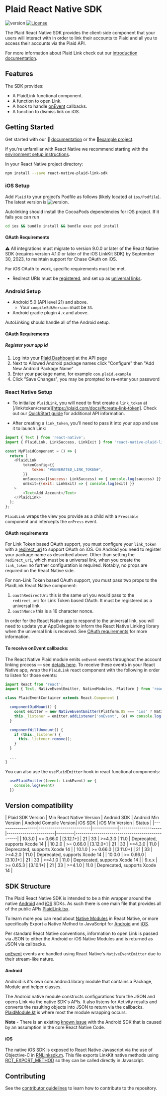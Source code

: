 # Plaid React Native SDK

![version](https://img.shields.io/npm/v/react-native-plaid-link-sdk)
[![License](https://img.shields.io/github/license/plaid/react-native-plaid-link-sdk)](https://github.com/plaid/react-native-plaid-link-sdk/blob/master/LICENSE)

The Plaid React Native SDK provides the client-side component that your users will interact with in order to link their accounts to Plaid and all you to access their accounts via the Plaid API. 

For more information about Plaid Link check out our
[introduction documentation](https://plaid.com/docs/link/#introduction-to-link).

## Features

The SDK provides:

- A PlaidLink functional component.
- A function to open Link.
- A hook to handle [onEvent](https://plaid.com/docs/link/react-native/#onevent) callbacks.
- A function to dismiss link on iOS.

## Getting Started

Get started with our 📝 [documentation](https://plaid.com/docs/link/react-native/) or the 📱[example project](https://github.com/plaid/react-native-plaid-link-sdk/blob/master/example/README.md).

If you're unfamiliar with React Native we recommend starting with the [environment setup instructions](https://reactnative.dev/docs/environment-setup).

In your React Native project directory:

```sh
npm install --save react-native-plaid-link-sdk
```

### iOS Setup

Add `Plaid` to your project’s Podfile as follows (likely located at `ios/Podfile`). The latest version is ![version](https://img.shields.io/cocoapods/v/Plaid).

Autolinking should install the CocoaPods dependencies for iOS project. If it fails you can run 

```sh
cd ios && bundle install && bundle exec pod install
```

#### OAuth Requirements

:warning: All integrations must migrate to version 9.0.0 or later of the React Native SDK (requires version 4.1.0 or later of the iOS LinkKit SDK) by September 30, 2023, to maintain support for Chase OAuth on iOS. 

For iOS OAuth to work, specific requirements must be met.
* Redirect URIs must be [registered](https://plaid.com/docs/link/ios/#register-your-redirect-uri), and set up as [universal links](https://developer.apple.com/documentation/xcode/supporting-associated-domains).


### Android Setup

- Android 5.0 (API level 21) and above.
  - Your `compileSdkVersion` must be `33`.
- Android gradle plugin `4.x` and above.

AutoLinking should handle all of the Android setup. 

#### OAuth Requirements

##### Register your app id
1. Log into your [Plaid Dashboard](https://dashboard.plaid.com/team/api) at the API page
2. Next to Allowed Android package names click "Configure" then "Add New Android Package Name"
3. Enter your package name, for example `com.plaid.example`
4. Click "Save Changes", you may be prompted to re-enter your password


### React Native Setup

- To initialize `PlaidLink`, you will need to first create a `link_token` at [/link/token/create][https://plaid.com/docs/#create-link-token]. Check out our [QuickStart guide](https://plaid.com/docs/quickstart/#introduction) for additional API information.

- After creating a `link_token`, you'll need to pass it into your app and use it to launch Link:

```javascript
import { Text } from 'react-native';
import { PlaidLink, LinkSuccess, LinkExit } from 'react-native-plaid-link-sdk';

const MyPlaidComponent = () => {
  return (
    <PlaidLink
        tokenConfig={{
            token: "#GENERATED_LINK_TOKEN#",
        }}
        onSuccess={(success: LinkSuccess) => { console.log(success) }}
        onExit={(exit: LinkExit) => { console.log(exit) }}
    >
        <Text>Add Account</Text>
    </PlaidLink>
  );
};
```

`PlaidLink` wraps the view you provide as a child with a `Pressable` component and intercepts the `onPress` event.

#### OAuth requirements

For Link Token based OAuth support, you must configure your `link_token` with a [redirect_uri](https://plaid.com/docs/api/tokens/#link-token-create-request-redirect-uri) to support OAuth on iOS. On Android you need to register your package name as described above. Other than setting the `redirect_uri`, which must be a universal link, when you create the `link_token` no further configuration is required. Notably, no props are required on the React Native side.

For non-Link Token based OAuth support, you must pass two props to the PlaidLink React Native component:
1. `oauthRedirectUri` this is the same uri you would pass to the `redirect_uri` for Link Token based OAuth. It must be registered as a universal link.
2. `oauthNonce` this is a 16 character nonce.

In order for the React Native app to respond to the universal link, you will need to update your AppDelegate to inform the React Native Linking library when the universal link is received. See [OAuth requirements](https://plaid.com/docs/#oauth) for more information.

#### To receive onEvent callbacks:

The React Native Plaid module emits `onEvent` events throughout the account linking process — see [details here](https://plaid.com/docs/link/react-native/#onevent). To receive these events in your React Native app, wrap the `PlaidLink` react component with the following in order to listen for those events:

```javascript
import React from 'react';
import { Text, NativeEventEmitter, NativeModules, Platform } from 'react-native';

class PlaidEventContainer extends React.Component {

  componentDidMount() {
    const emitter = new NativeEventEmitter(Platform.OS === 'ios' ? NativeModules.RNLinksdk : NativeModules.PlaidAndroid);
    this._listener = emitter.addListener('onEvent', (e) => console.log(e));
  }

  componentWillUnmount() {
    if (this._listener) {
      this._listener.remove();
    }
  }

  ...
}
```

You can also use the `usePlaidEmitter` hook in react functional components:

```javascript
  usePlaidEmitter((event: LinkEvent) => {
    console.log(event)
  })
```

## Version compatibility

| Plaid SDK Version | Min React Native Version | Android SDK | Android Min Version | Android Compile Version| iOS SDK | iOS Min Version | Status                        |
|-------------------|--------------------------|-------------|---------------------|------------------------|---------|-------------------------------------------------|
| 10.3.0            | >= 0.66.0                | [3.12.1+]   | 21                  | 33                     | >=4.3.0 |  11.0           | Deprecated, supports Xcode 14 |
| 10.2.0            | >= 0.66.0                | [3.12.0+]   | 21                  | 33                     | >=4.3.0 |  11.0           | Deprecated, supports Xcode 14 |
| 10.1.0            | >= 0.66.0                | [3.11.0+]   | 21                  | 33                     | >=4.2.0 |  11.0           | Deprecated, supports Xcode 14 |
| 10.0.0            | >= 0.66.0                | [3.10.1+]   | 21                  | 33                     | >=4.1.0 |  11.0           | Deprecated, supports Xcode 14 |
| 9.x.x             | >= 0.65.3                | [3.10.1+]   | 21                  | 33                     | >=4.1.0 |  11.0           | Deprecated, supports Xcode 14 |


## SDK Structure

The Plaid React Native SDK is intended to be a thin wrapper around the native [Android](https://github.com/plaid/plaid-link-android) and [iOS](https://github.com/plaid/plaid-link-ios) SDKs. As such there is one main file that provides all of the public APIs [PlaidLink.tsx](https://github.com/plaid/react-native-plaid-link-sdk/blob/master/PlaidLink.tsx).

To learn more you can read about [Native Modules](https://reactnative.dev/docs/native-modules-intro) in React Native, or more specifically Export a Native Method to JavaScript for [Android](https://reactnative.dev/docs/native-modules-android#export-a-native-method-to-javascript) and [iOS](https://reactnative.dev/docs/native-modules-ios#export-a-native-method-to-javascript).

Per standard React Native conventions, information to open Link is passed via JSON to either the Android or iOS Native Modules and is returned as JSON via callbacks.

[onEvent](https://plaid.com/docs/link/react-native/#onevent) events are handled using React Native's `NativeEventEmitter` due to their stream-like nature.

#### Android

Android is it's own com.android.library module that contains a Package, Module and helper classes.

The Android native module constructs configurations from the JSON and opens Link via the native SDK's APIs. It also listens for Activity results and converts the resulting objects into JSON to return via the callbacks. [PlaidModule.kt](https://github.com/plaid/react-native-plaid-link-sdk/blob/master/android/src/main/java/com/plaid/PlaidModule.kt) is where most the module wrapping occurs.

**Note** - There is an existing [known issue](https://github.com/facebook/react-native/issues/30277) with the Android SDK that is caused by an assumption in the core React Native Code.


#### iOS 

The native iOS SDK is exposed to React Native Javascript via the use of Objective-C in [RNLinksdk.m](https://github.com/plaid/react-native-plaid-link-sdk/blob/master/ios/RNLinksdk.m). This file exports LinkKit native methods using [RCT_EXPORT_METHOD](https://reactnative.dev/docs/native-modules-ios#export-a-native-method-to-javascript) so they can be called directly in Javascript.


## Contributing

See the [contributor guidelines](CONTRIBUTING.md) to learn how to contribute to the repository.
